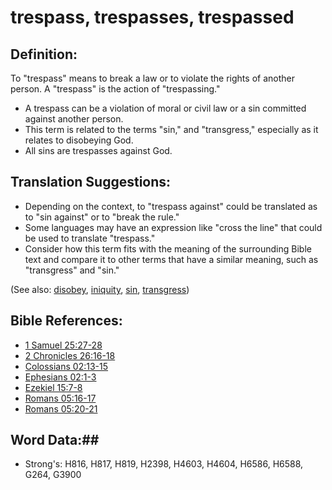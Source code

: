 # trespass, trespasses, trespassed #

## Definition: ##

To "trespass" means to break a law or to violate the rights of another person. A "trespass" is the action of "trespassing."

* A trespass can be a violation of moral or civil law or a sin committed against another person.
* This term is related to the terms "sin," and "transgress," especially as it relates to disobeying God.
* All sins are trespasses against God.

## Translation Suggestions: ##

* Depending on the context, to "trespass against" could be translated as to "sin against" or to "break the rule."
* Some languages may have an expression like "cross the line" that could be used to translate "trespass."
* Consider how this term fits with the meaning of the surrounding Bible text and compare it to other terms that have a similar meaning, such as "transgress" and "sin."

(See also: [disobey](../other/disobey.md), [iniquity](iniquity.md), [sin](sin.md), [transgress](transgression.md))

## Bible References: ##

* [1 Samuel 25:27-28](rc://en/tn/help/1sa/25/27)
* [2 Chronicles 26:16-18](rc://en/tn/help/2ch/26/16)
* [Colossians 02:13-15](rc://en/tn/help/col/02/13)
* [Ephesians 02:1-3](rc://en/tn/help/eph/02/01)
* [Ezekiel 15:7-8](rc://en/tn/help/ezk/15/07)
* [Romans 05:16-17](rc://en/tn/help/rom/05/16)
* [Romans 05:20-21](rc://en/tn/help/rom/05/20)


## Word Data:##

* Strong's: H816, H817, H819, H2398, H4603, H4604, H6586, H6588, G264, G3900
